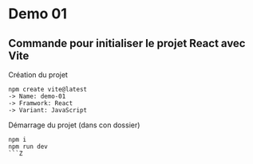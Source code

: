 # Demo 01

## Commande pour initialiser le projet React avec Vite
Création du projet
```
npm create vite@latest
-> Name: demo-01
-> Framwork: React
-> Variant: JavaScript 
```
Démarrage du projet (dans con dossier)
```
npm i
npm run dev
```Z